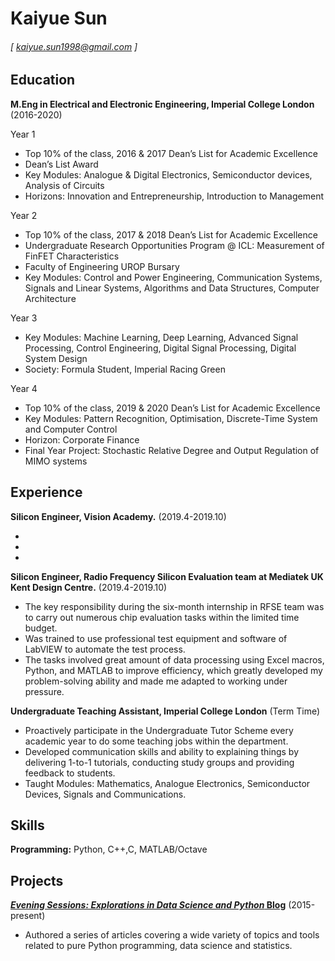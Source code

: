 # Kaiyue Sun


###### [ kaiyue.sun1998@gmail.com ]


## Education

**M.Eng in Electrical and Electronic Engineering, Imperial College London** (2016-2020)

Year 1
- Top 10% of the class, 2016 & 2017 Dean’s List for Academic Excellence
- Dean’s List Award
- Key Modules: Analogue & Digital Electronics, Semiconductor devices, Analysis of Circuits
- Horizons: Innovation and Entrepreneurship, Introduction to Management

Year 2
- Top 10% of the class, 2017 & 2018 Dean’s List for Academic Excellence
- Undergraduate Research Opportunities Program @ ICL: Measurement of FinFET Characteristics
- Faculty of Engineering UROP Bursary 
- Key Modules: Control and Power Engineering, Communication Systems, Signals and Linear Systems, Algorithms and Data Structures, Computer Architecture

Year 3
- Key Modules: Machine Learning, Deep Learning, Advanced Signal Processing, Control Engineering, Digital Signal Processing, Digital System Design
- Society: Formula Student, Imperial Racing Green

Year 4
- Top 10% of the class, 2019 & 2020 Dean’s List for Academic Excellence
- Key Modules: Pattern Recognition, Optimisation, Discrete-Time System and Computer Control
- Horizon: Corporate Finance
- Final Year Project: Stochastic Relative Degree and Output Regulation of MIMO systems


Experience
---------
**Silicon Engineer, Vision Academy.** (2019.4-2019.10)

-
-
-

**Silicon Engineer, Radio Frequency Silicon Evaluation team at Mediatek UK Kent Design Centre.** (2019.4-2019.10)

- The key responsibility during the six-month internship in RFSE team was to carry out numerous chip evaluation tasks within the limited time budget. 
- Was trained to use professional test equipment and software of LabVIEW to automate the test process. 
- The tasks involved great amount of data processing using Excel macros, Python, and MATLAB to improve efficiency, which greatly developed my problem-solving ability and made me adapted to working under pressure.

**Undergraduate Teaching Assistant, Imperial College London** (Term Time)

- Proactively participate in the Undergraduate Tutor Scheme every academic year to do some teaching jobs within the department. 
- Developed communication skills and ability to explaining things by delivering 1-to-1 tutorials, conducting study groups and providing feedback to students. 
- Taught Modules: Mathematics, Analogue Electronics, Semiconductor Devices, Signals and Communications.

Skills
------
**Programming:** Python, C++,C, MATLAB/Octave

Projects
--------
**[*Evening Sessions: Explorations in Data Science and Python* Blog](http://sdsawtelle.github.io/blog/output/index.html)** (2015-present)

- Authored a series of articles covering a wide variety of topics and tools related to pure Python programming, data science and statistics.  

